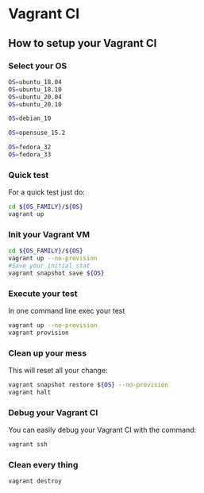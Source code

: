 # Vagrant CI

## How to setup your Vagrant CI

### Select your OS

```bash
OS=ubuntu_18.04
OS=ubuntu_18.10
OS=ubuntu_20.04
OS=ubuntu_20.10

OS=debian_10

OS=opensuse_15.2

OS=fedora_32
OS=fedora_33
```

### Quick test

For a quick test just do:

```bash
cd ${OS_FAMILY}/${OS}
vagrant up
```

### Init your Vagrant VM

```bash
cd ${OS_FAMILY}/${OS}
vagrant up --no-provision
#Save your initial stat
vagrant snapshot save ${OS}
```

### Execute your test

In one command line exec your test

```bash
vagrant up --no-provision
vagrant provision
```

### Clean up your mess

This will reset all your change:

```bash
vagrant snapshot restore ${OS} --no-provision
vagrant halt
```

### Debug your Vagrant CI

You can easily debug your Vagrant CI with the command:

```bash
vagrant ssh
```

### Clean every thing

```bash
vagrant destroy
```
